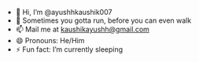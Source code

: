 - 👋 Hi, I’m @ayushhkaushik007
- 👀 Sometimes you gotta run, before you can even walk
- 📫 Mail me at kaushikayushh@gmail.com
- 😄 Pronouns: He/Him
- ⚡ Fun fact: I’m currently sleeping

<!---
ayushhkaushik007/ayushhkaushik007 is a ✨ special ✨ repository because its `README.md` (this file) appears on your GitHub profile.
You can click the Preview link to take a look at your changes.
--->
